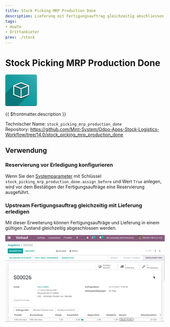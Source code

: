 ```yaml
---
title: Stock Picking MRP Production Done
description: Lieferung mit Fertigungsauftrag gleichzeitig abschliessen.
tags:
- HowTo
- Drittanbieter
prev: ./stock
---
```

# Stock Picking MRP Production Done
![icon_oms_box](attachments/icon_oms_box.png)

{{ $frontmatter.description }}

Technischer Name: `stock_picking_mrp_production_done`\
Repository: <https://github.com/Mint-System/Odoo-Apps-Stock-Logistics-Workflow/tree/14.0/stock_picking_mrp_production_done>

## Verwendung

### Reservierung vor Erledigung konfigurieren

Wenn Sie den [Systemparameter](Development.md#Systemparameter%20anlegen) mit Schlüssel `stock_picking_mrp_production_done.assign_before` und Wert `True` anlegen, wird vor dem Bestätigen der Fertigungsaufträge eine Reservierung ausgeführt.

### Upstream Fertigungsauftrag gleichzeitig mit Lieferung erledigen

Mit dieser Erweiterung können Fertigungsaufträge und Lieferung in einem gültigen Zustand gleichzeitig abgeschlossen werden.

![Stock Picking MRP Production Done](attachments/Stock%20Picking%20MRP%20Production%20Done.gif)